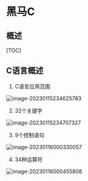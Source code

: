 # 黑马C

## 概述

[TOC]

## C语言概述

1. C语言应用范围

![image-20230115234625783](C:\Users\13192\AppData\Roaming\Typora\typora-user-images\image-20230115234625783.png)

2. 32个关键字

![image-20230115234707327](C:\Users\13192\AppData\Roaming\Typora\typora-user-images\image-20230115234707327.png)

3. 9个控制语句

![image-20230116000330057](C:\Users\13192\AppData\Roaming\Typora\typora-user-images\image-20230116000330057.png)

4. 34种运算符

![image-20230116000455808](C:\Users\13192\AppData\Roaming\Typora\typora-user-images\image-20230116000455808.png)